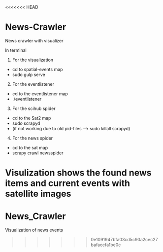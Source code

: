 <<<<<<< HEAD
# News-Crawler
News crawler with visualizer

In terminal
1) For the visualization
  - cd to spatial-events map
  - sudo gulp serve

2) For the eventlistener
  - cd to the eventlistener map
  - ./eventlistener

3) For the scihub spider
  - cd to the Sat2 map
  - sudo scrapyd
  - (if not working due to old pid-files --> sudo killall scrapyd)

4) For the news spider
  - cd to the sat map
  - scrapy crawl newsspider

Visulization shows the found news items and current events with satellite images
=======
# News_Crawler
Visualization of news events
>>>>>>> 0e1091947bfa03cd5c90a2cec27bafaccfa1be0c
